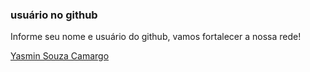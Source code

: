 ### usuário no github

Informe seu nome e usuário do github, vamos fortalecer a nossa rede!

[Yasmin Souza Camargo](https://github.com/Yasmin-Camargo)